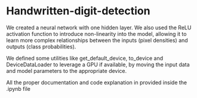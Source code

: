 # Handwritten-digit-detection


We created a neural network with one hidden layer. We also used the ReLU activation function to introduce non-linearity into the model, allowing it to learn more complex relationships between the inputs (pixel densities) and outputs (class probabilities).<br/>


We defined some utilities like get_default_device, to_device and DeviceDataLoader to leverage a GPU if available, by moving the input data and model parameters to the appropriate device.<br/>

All the proper documentation and code explanation in provided inside the .ipynb file
